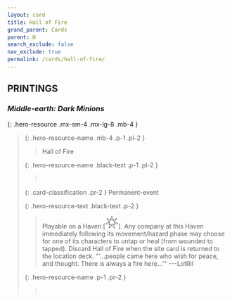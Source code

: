 ```yaml
---
layout: card
title: Hall of Fire
grand_parent: Cards
parent: H
search_exclude: false
nav_exclude: true
permalink: /cards/hall-of-fire/
---
```


## PRINTINGS


### _Middle-earth: Dark Minions_

{: .hero-resource .mx-sm-4 .mx-lg-8 .mb-4 }
> {: .hero-resource-name .mb-4 .p-1 .pl-2 }
> > <div class="card-mp"></div>
> > <div class="card-name">Hall of Fire</div>
>
> {: .hero-resource-name .black-text .p-1 .pl-2 }
> > &nbsp;
>
> {: .card-classification .pr-2 }
> Permanent-event
>
> {: .hero-resource-text .black-text .p-2 }
> > Playable on a Haven \[![](/assets/images/free-haven.svg)]. Any company at this Haven immediately following its movement/hazard phase may choose for one of its characters to untap or heal (from wounded to tapped). Discard Hall of Fire when the site card is returned to the location deck.  "'...people came here who wish for peace, and thought. There is always a fire here...'" ---LotRII 
> 
> {: .hero-resource-name .p-1 .pr-2 }
> > <div class="card-shield"></div>
> > <div class="card-corruption">&nbsp;</div>
